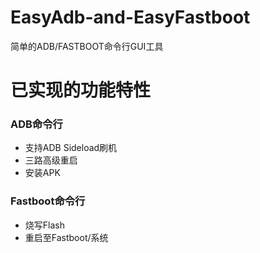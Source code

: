 # EasyAdb-and-EasyFastboot
简单的ADB/FASTBOOT命令行GUI工具

# 已实现的功能特性
### ADB命令行
* 支持ADB Sideload刷机
* 三路高级重启
* 安装APK

### Fastboot命令行
* 烧写Flash
* 重启至Fastboot/系统
